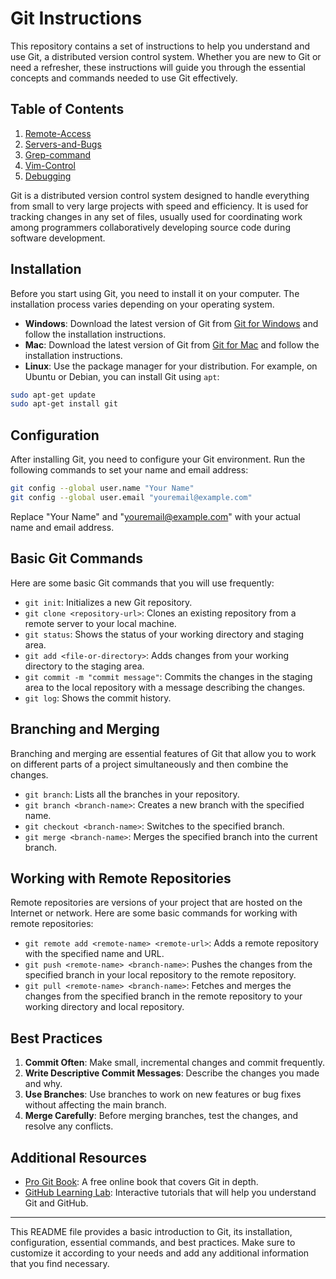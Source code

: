 # Git Instructions

This repository contains a set of instructions to help you understand and use Git, a distributed version control system. Whether you are new to Git or need a refresher, these instructions will guide you through the essential concepts and commands needed to use Git effectively.

## Table of Contents

1. [Remote-Access](#Remote-Access)
2. [Servers-and-Bugs](#Servers-and-Bugs)
3. [Grep-command](#Grep-command)
4. [Vim-Control](#Vim-Control)
5. [Debugging](#Debugging)


Git is a distributed version control system designed to handle everything from small to very large projects with speed and efficiency. It is used for tracking changes in any set of files, usually used for coordinating work among programmers collaboratively developing source code during software development.

## Installation

Before you start using Git, you need to install it on your computer. The installation process varies depending on your operating system.

- **Windows**: Download the latest version of Git from [Git for Windows](https://gitforwindows.org/) and follow the installation instructions.
- **Mac**: Download the latest version of Git from [Git for Mac](https://git-scm.com/download/mac) and follow the installation instructions.
- **Linux**: Use the package manager for your distribution. For example, on Ubuntu or Debian, you can install Git using `apt`:

```sh
sudo apt-get update
sudo apt-get install git
```

## Configuration

After installing Git, you need to configure your Git environment. Run the following commands to set your name and email address:

```sh
git config --global user.name "Your Name"
git config --global user.email "youremail@example.com"
```

Replace "Your Name" and "youremail@example.com" with your actual name and email address.

## Basic Git Commands

Here are some basic Git commands that you will use frequently:

- `git init`: Initializes a new Git repository.
- `git clone <repository-url>`: Clones an existing repository from a remote server to your local machine.
- `git status`: Shows the status of your working directory and staging area.
- `git add <file-or-directory>`: Adds changes from your working directory to the staging area.
- `git commit -m "commit message"`: Commits the changes in the staging area to the local repository with a message describing the changes.
- `git log`: Shows the commit history.

## Branching and Merging

Branching and merging are essential features of Git that allow you to work on different parts of a project simultaneously and then combine the changes.

- `git branch`: Lists all the branches in your repository.
- `git branch <branch-name>`: Creates a new branch with the specified name.
- `git checkout <branch-name>`: Switches to the specified branch.
- `git merge <branch-name>`: Merges the specified branch into the current branch.

## Working with Remote Repositories

Remote repositories are versions of your project that are hosted on the Internet or network. Here are some basic commands for working with remote repositories:

- `git remote add <remote-name> <remote-url>`: Adds a remote repository with the specified name and URL.
- `git push <remote-name> <branch-name>`: Pushes the changes from the specified branch in your local repository to the remote repository.
- `git pull <remote-name> <branch-name>`: Fetches and merges the changes from the specified branch in the remote repository to your working directory and local repository.

## Best Practices

1. **Commit Often**: Make small, incremental changes and commit frequently.
2. **Write Descriptive Commit Messages**: Describe the changes you made and why.
3. **Use Branches**: Use branches to work on new features or bug fixes without affecting the main branch.
4. **Merge Carefully**: Before merging branches, test the changes, and resolve any conflicts.

## Additional Resources

- [Pro Git Book](https://git-scm.com/book/en/v2): A free online book that covers Git in depth.
- [GitHub Learning Lab](https://lab.github.com/): Interactive tutorials that will help you understand Git and GitHub.

---

This README file provides a basic introduction to Git, its installation, configuration, essential commands, and best practices. Make sure to customize it according to your needs and add any additional information that you find necessary.
